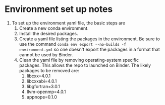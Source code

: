 # Environment set up notes
1. To set up the environment yaml file, the basic steps are
   1. Create a new conda environment.
   2. Install the desired packages.
   3. Create a yaml file listing the packages in the environment.
   Be sure to use the command `conda env export --no-builds -f environment.yml` so one doesn't export the packages in a format that cannot be used by Binder.
   4. Clean the yaml file by removing operating-system specific packages.
   This allows the repo to launched on Binder.
   The likely packages to be removed are:
      1. libcxx=4.0.1
      2. libcxxabi=4.0.1
      3. libgfortran=3.0.1
      4. llvm-openmp=4.0.1
      5. appnope=0.1.0
